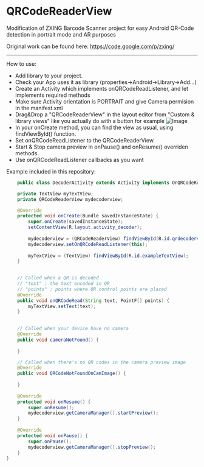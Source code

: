 QRCodeReaderView
================

Modification of ZXING Barcode Scanner project for easy Android QR-Code detection in portrait mode and AR purposes

Original work can be found here: https://code.google.com/p/zxing/

---

How to use:

- Add library to your project.
- Check your App uses it as library (properties->Android->Library->Add...)
- Create an Activity which implements onQRCodeReadListener, and let implements required methods
- Make sure Activity orientation is PORTRAIT and give Camera permision in the manifest.xml
- Drag&Drop a "QRCodeReaderView" in the layout editor from "Custom & library views" like you actually do with a button for example
![Image](../master/readme_images/add_view.png?raw=true)
- In your onCreate method, you can find the view as usual, using findViewById() function.
- Set onQRCodeReadListener to the QRCodeReaderView.
- Start & Stop camera preview in onPause() and onResume() overriden methods.
- Use onQRCodeReadListener callbacks as you want

Example included in this repository:

```java
	public class DecoderActivity extends Activity implements OnQRCodeReadListener {

    private TextView myTextView;
	private QRCodeReaderView mydecoderview;

	@Override
    protected void onCreate(Bundle savedInstanceState) {
        super.onCreate(savedInstanceState);
        setContentView(R.layout.activity_decoder);
        
        mydecoderview = (QRCodeReaderView) findViewById(R.id.qrdecoderview);
        mydecoderview.setOnQRCodeReadListener(this);
        
        myTextView = (TextView) findViewById(R.id.exampleTextView);
    }

    
    // Called when a QR is decoded
    // "text" : the text encoded in QR
    // "points" : points where QR control points are placed
	@Override
	public void onQRCodeRead(String text, PointF[] points) {
		myTextView.setText(text);
	}

	
	// Called when your device have no camera
	@Override
	public void cameraNotFound() {
		
	}

	// Called when there's no QR codes in the camera preview image
	@Override
	public void QRCodeNotFoundOnCamImage() {
		
	}
    
	@Override
	protected void onResume() {
		super.onResume();
		mydecoderview.getCameraManager().startPreview();
	}
	
	@Override
	protected void onPause() {
		super.onPause();
		mydecoderview.getCameraManager().stopPreview();
	}
}
```
